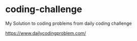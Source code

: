 # coding-challenge
My Solution to coding problems from daily coding challenge

https://www.dailycodingproblem.com/
